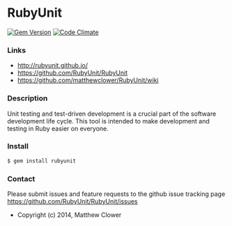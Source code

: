 RubyUnit
========

[![Gem Version](https://badge.fury.io/rb/rubyunit.svg)](http://badge.fury.io/rb/rubyunit)
[![Code Climate](https://codeclimate.com/github/RubyUnit/RubyUnit/badges/gpa.svg)](https://codeclimate.com/github/RubyUnit/RubyUnit)
<!-- [![Test Coverage](https://codeclimate.com/github/RubyUnit/RubyUnit/badges/coverage.svg)](https://codeclimate.com/github/RubyUnit/RubyUnit) -->

### Links
* http://rubyunit.github.io/
* https://github.com/RubyUnit/RubyUnit
* https://github.com/matthewclower/RubyUnit/wiki

### Description

Unit testing and test-driven development is a crucial part of the software
development life cycle. This tool is intended to make development and
testing in Ruby easier on everyone.

### Install

```bash
$ gem install rubyunit
```

### Contact
Please submit issues and feature requests to the github issue tracking page
https://github.com/RubyUnit/RubyUnit/issues


* Copyright (c) 2014, Matthew Clower
